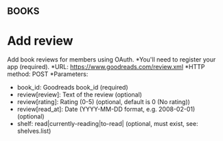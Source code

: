 ## BOOKS 
# Add review
Add book reviews for members using OAuth.
*You'll need to register your app (required). 
*URL: https://www.goodreads.com/review.xml 
*HTTP method: POST 
*Parameters: 
* book_id: Goodreads book_id (required)
* review[review]: Text of the review (optional)
* review[rating]: Rating (0-5) (optional, default is 0 (No rating))
* review[read_at]: Date (YYYY-MM-DD format, e.g. 2008-02-01) (optional)
* shelf: read|currently-reading|to-read|<USER SHELF NAME> (optional, must exist, see: shelves.list)
